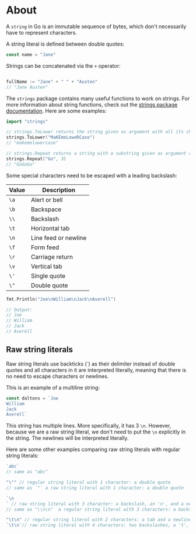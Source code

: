 # About

A `string` in Go is an immutable sequence of bytes, which don't necessarily have to represent characters.

A string literal is defined between double quotes:


```go
const name = "Jane"
```

Strings can be concatenated via the `+` operator:

```go

fullName := "Jane" + " " + "Austen"
// "Jane Austen"
```

The `strings` package contains many useful functions to work on strings.
For more information about string functions, check out the [strings package documentation](https://pkg.go.dev/strings).
Here are some examples:

```go
import "strings"

// strings.ToLower returns the string given as argument with all its characters lowercased
strings.ToLower("MaKEmeLoweRCase")
// "makemelowercase"

// strings.Repeat returns a string with a substring given as argument repeated many times
strings.Repeat("Go", 3)
// "GoGoGo" 
```

Some special characters need to be escaped with a leading backslash:

| Value | Description          |
| ----- | -------------------- |
| `\a`  | Alert or bell        |
| `\b`  | Backspace            |
| `\\`  | Backslash            |
| `\t`  | Horizontal tab       |
| `\n`  | Line feed or newline |
| `\f`  | Form feed            |
| `\r`  | Carriage return      |
| `\v`  | Vertical tab         |
| `\'`  | Single quote         |
| `\"`  | Double quote         |

```go
fmt.Println("Joe\nWilliam\nJack\nAverell") 

// Output:
// Joe
// William
// Jack
// Averell
```

## Raw string literals

Raw string literals use backticks (\`) as their delimiter instead of double quotes and all characters in it are interpreted literally, meaning that there is no need to escape characters or newlines.

This is an example of a multiline string:

```go
const daltons = `Joe
William
Jack
Averell`
```

This string has multiple lines. More specifically, it has 3 `\n`. However, because we are a raw string literal, we don't need to put the `\n` explicitly in the string. The newlines will be interpreted literally.

Here are some other examples comparing raw string literals with regular string literals:

```go
`abc`
// same as "abc"

"\"" // regular string literal with 1 character: a double quote
// same as `"` a raw string literal with 1 character: a double quote

`\n
` // raw string literal with 3 character: a backslash, an 'n', and a newline
// same as "\\n\n"  a regular string literal with 3 characters: a backslash, an 'n', and a newline

"\t\n" // regular string literal with 2 characters: a tab and a newline
`\t\n`// raw string literal with 4 characters: two backslashes, a 't', and an 'n'
```


